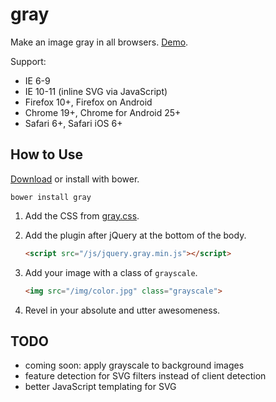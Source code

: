 gray
====

Make an image gray in all browsers. [Demo](http://kununu-labs.github.io/gray/).

Support:

* IE 6-9
* IE 10-11 (inline SVG via JavaScript)
* Firefox 10+, Firefox on Android
* Chrome 19+, Chrome for Android 25+
* Safari 6+, Safari iOS 6+

How to Use
----------

[Download](https://github.com/kununu-labs/gray/archive/master.zip) or install with bower.

```
bower install gray
```

1. Add the CSS from [gray.css](https://github.com/kununu-labs/gray/blob/master/css/gray.css).
2. Add the plugin after jQuery at the bottom of the body.

    ```html
    <script src="/js/jquery.gray.min.js"></script>
    ```

3. Add your image with a class of ```grayscale```.
   ```html
   <img src="/img/color.jpg" class="grayscale">
   ```

4. Revel in your absolute and utter awesomeness.

TODO
----

* coming soon: apply grayscale to background images
* feature detection for SVG filters instead of client detection
* better JavaScript templating for SVG
